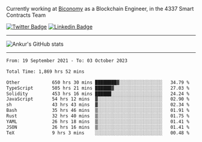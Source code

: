 Currently working at [Biconomy](https://biconomy.io/) as a Blockchain Engineer, in the 4337 Smart Contracts Team

 [![Twitter Badge](https://img.shields.io/badge/-@ankurdubey521-1ca0f1?style=flat-square&labelColor=1ca0f1&logo=twitter&logoColor=white&link=https://twitter.com/ankurdubey521)](https://twitter.com/ankurdubey521) [![Linkedin Badge](https://img.shields.io/badge/-ankurdubey521-blue?style=flat-square&logo=Linkedin&logoColor=white&link=https://www.linkedin.com/in/ankurdubey521/)](https://www.linkedin.com/in/ankurdubey521/)

<hr/>

![Ankur's GitHub stats](https://github-readme-stats.vercel.app/api?username=ankurdubey521&count_private=true&theme=radical)

<hr/>

<!--START_SECTION:waka-->

```txt
From: 19 September 2021 - To: 03 October 2023

Total Time: 1,869 hrs 52 mins

Other            650 hrs 30 mins ████████▓░░░░░░░░░░░░░░░░   34.79 %
TypeScript       505 hrs 21 mins ██████▓░░░░░░░░░░░░░░░░░░   27.03 %
Solidity         453 hrs 16 mins ██████░░░░░░░░░░░░░░░░░░░   24.24 %
JavaScript       54 hrs 12 mins  ▓░░░░░░░░░░░░░░░░░░░░░░░░   02.90 %
sh               43 hrs 43 mins  ▓░░░░░░░░░░░░░░░░░░░░░░░░   02.34 %
Bash             35 hrs 46 mins  ▒░░░░░░░░░░░░░░░░░░░░░░░░   01.91 %
Rust             32 hrs 40 mins  ▒░░░░░░░░░░░░░░░░░░░░░░░░   01.75 %
YAML             26 hrs 18 mins  ▒░░░░░░░░░░░░░░░░░░░░░░░░   01.41 %
JSON             26 hrs 16 mins  ▒░░░░░░░░░░░░░░░░░░░░░░░░   01.41 %
TeX              9 hrs 3 mins    ░░░░░░░░░░░░░░░░░░░░░░░░░   00.48 %
```

<!--END_SECTION:waka-->
